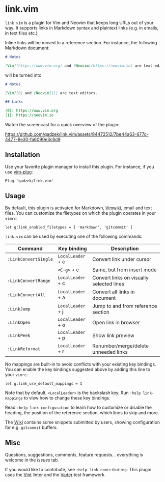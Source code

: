 # link.vim

`link.vim` is a plugin for Vim and Neovim that keeps long URLs out of your way.
It supports links in Markdown syntax and plaintext links (e.g. in emails, in
text files etc.)

Inline links will be moved to a reference section. For instance, the following
Markdown document:

```md
# Notes

[Vim](https://www.vim.org) and [Neovim](https://neovim.io) are text editors.
```

will be turned into

```md
# Notes

[Vim][0] and [Neovim][1] are text editors.

## Links

[0]: https://www.vim.org
[1]: https://neovim.io
```

Watch the screencast for a quick overview of the plugin:

https://github.com/qadzek/link.vim/assets/84473512/7be44a63-677c-4477-8e30-fa6090e3c6d9

## Installation

Use your favorite plugin manager to install this plugin. For instance, if you use [vim-plug][0]:

```vim
Plug 'qadzek/link.vim'
```

## Usage

By default, this plugin is activated for Markdown, [Vimwiki][1], email and text
files. You can customize the filetypes on which the plugin operates in your
`vimrc`:

```vim
let g:link_enabled_filetypes = [ 'markdown', 'gitcommit' ]
```

`link.vim` can be used by executing one of the following commands:

| Command              | Key binding       | Description                              |
|----------------------|-------------------|------------------------------------------|
| `:LinkConvertSingle` | `LocalLeader` + c | Convert link under cursor                |
|                      | `<C-g>` + c       | Same, but from insert mode               |
| `:LinkConvertRange`  | `LocalLeader` + c | Convert links on visually selected lines |
| `:LinkConvertAll`    | `LocalLeader` + a | Convert all links in document            |
| `:LinkJump`          | `LocalLeader` + j | Jump to and from reference section       |
| `:LinkOpen`          | `LocalLeader` + o | Open link in browser                     |
| `:LinkPeek`          | `LocalLeader` + p | Show link preview                        |
| `:LinkReformat`      | `LocalLeader` + r | Renumber/merge/delete unneeded links     |

No mappings are built-in to avoid conflicts with your existing key bindings.
You can enable the key bindings suggested above by adding this line to your
`vimrc`:

```vim
let g:link_use_default_mappings = 1
```

Note that by default, `<LocalLeader>` is the backslash key. Run `:help
link-mappings` to view how to change these key bindings.

Read `:help link-configuration` to learn how to customize or disable the
heading, the position of the reference section, which lines to skip and more.

The [Wiki][2] contains some snippets submitted by users, showing configuration
for e.g. `gitcommit` buffers.

## Misc

Questions, suggestions, comments, feature requests... everything is welcome in
the _Issues_ tab.

If you would like to contribute, see `:help link-contributing`. This plugin uses
the [Vint][3] linter and the [Vader][4] test framework.

[0]: https://github.com/junegunn/vim-plug
[1]: https://github.com/vimwiki/vimwiki
[2]: https://github.com/qadzek/link.vim/wiki
[3]: https://github.com/Vimjas/vint
[4]: https://github.com/junegunn/vader.vim
